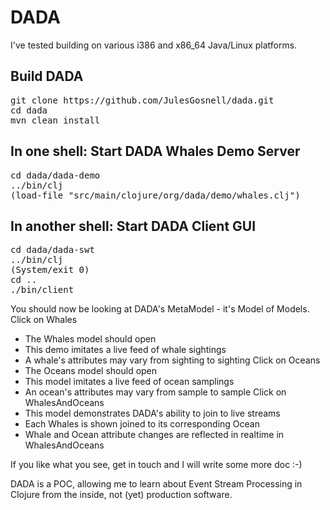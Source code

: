 DADA
====

I've tested building on various i386 and x86_64 Java/Linux platforms.

## Build DADA
<pre>
git clone https://github.com/JulesGosnell/dada.git
cd dada
mvn clean install
</pre>

## In one shell: Start DADA Whales Demo Server
<pre>
cd dada/dada-demo
../bin/clj
(load-file "src/main/clojure/org/dada/demo/whales.clj")
</pre>

## In another shell: Start DADA Client GUI
<pre>
cd dada/dada-swt
../bin/clj
(System/exit 0)
cd ..
./bin/client
</pre>

You should now be looking at DADA's MetaModel - it's Model of Models.
Click on Whales
 - The Whales model should open
 - This demo imitates a live feed of whale sightings
 - A whale's attributes may vary from sighting to sighting
Click on Oceans
 - The Oceans model should open
 - This model imitates a live feed of ocean samplings
 - An ocean's attributes may vary from sample to sample
Click on WhalesAndOceans
 - This model demonstrates DADA's ability to join to live streams
 - Each Whales is shown joined to its corresponding Ocean
 - Whale and Ocean attribute changes are reflected in realtime in WhalesAndOceans

If you like what you see, get in touch and I will write some more doc :-)

DADA is a POC, allowing me to learn about Event Stream Processing in
Clojure from the inside, not (yet) production software.

